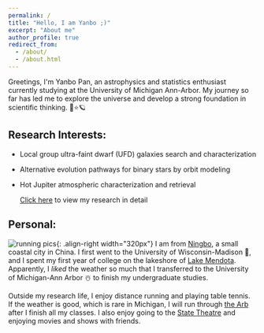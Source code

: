 ```yaml
---
permalink: /
title: "Hello, I am Yanbo ;)"
excerpt: "About me"
author_profile: true
redirect_from: 
  - /about/
  - /about.html
---
```


Greetings, I'm Yanbo Pan, an astrophysics and statistics enthusiast currently studying at the University of Michigan Ann-Arbor. My journey so far has led me to explore the universe and develop a strong foundation in scientific thinking. 🌌⭐🪐

## Research Interests:
- Local group ultra-faint dwarf (UFD) galaxies search and characterization
- Alternative evolution pathways for binary stars by orbit modeling
- Hot Jupiter atmospheric characterization and retrieval


  [Click here](https://yanbopanpi.github.io/yanbo_pan.github.io//publications/) to view my research in detail


## Personal:
![running pics](https://yanbopanpi.github.io/yanbo_pan.github.io//images/marathon.jpg){: .align-right width="320px"}
I am from [Ningbo](https://en.wikipedia.org/wiki/Ningbo), a small coastal city in China. I first went to the University of Wisconsin-Madison 🦡, and I spent my first year of college on the lakeshore of [Lake Mendota](https://lakeshorepreserve.wisc.edu/visit/places/lake-mendota/). Apparently, I *liked* the weather so much that I transferred to the University of Michigan-Ann Arbor ☃️ to finish my undergraduate studies.

Outside my research life, I enjoy distance running and playing table tennis. If the weather is good, which is rare in Michigan, I will run through [the Arb](https://mbgna.umich.edu/nichols-arboretum/) after I finish all my classes. I also enjoy going to the [State Theatre](https://michtheater.org/) and enjoying movies and shows with friends.  



